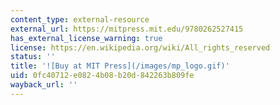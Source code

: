 ```yaml
---
content_type: external-resource
external_url: https://mitpress.mit.edu/9780262527415
has_external_license_warning: true
license: https://en.wikipedia.org/wiki/All_rights_reserved
status: ''
title: '![Buy at MIT Press](/images/mp_logo.gif)'
uid: 0fc40712-e082-4b08-b20d-842263b809fe
wayback_url: ''
---
```

